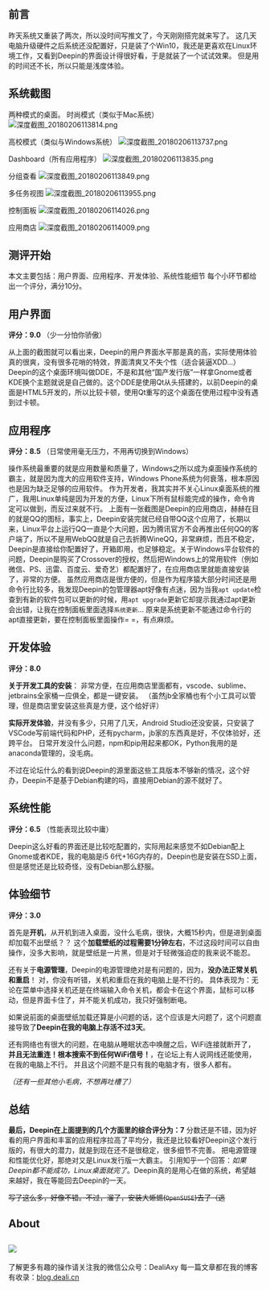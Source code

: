 ## 前言
昨天系统又重装了两次，所以没时间写推文了，今天刚刚搭完就来写了。
这几天电脑升级硬件之后系统还没配置好，只是装了个Win10，我还是更喜欢在Linux环境工作，又看到Deepin的界面设计得很好看，于是就装了一个试试效果。
但是用的时间还不长，所以只能是浅度体验。

## 系统截图
两种模式的桌面。
时尚模式（类似于Mac系统）
![深度截图_20180206113814.png](http://upload-images.jianshu.io/upload_images/8869373-57f809bfd42d030f.png?imageMogr2/auto-orient/strip%7CimageView2/2/w/1240)

高校模式（类似与Windows系统）
![深度截图_20180206113737.png](http://upload-images.jianshu.io/upload_images/8869373-7b82486a195a57c8.png?imageMogr2/auto-orient/strip%7CimageView2/2/w/1240)

Dashboard（所有应用程序）
![深度截图_20180206113835.png](http://upload-images.jianshu.io/upload_images/8869373-873c807d37d6f60e.png?imageMogr2/auto-orient/strip%7CimageView2/2/w/1240)

分组查看
![深度截图_20180206113849.png](http://upload-images.jianshu.io/upload_images/8869373-1d51780e4e283cb5.png?imageMogr2/auto-orient/strip%7CimageView2/2/w/1240)

多任务视图
![深度截图_20180206113955.png](http://upload-images.jianshu.io/upload_images/8869373-009e81315d830662.png?imageMogr2/auto-orient/strip%7CimageView2/2/w/1240)

控制面板
![深度截图_20180206114026.png](http://upload-images.jianshu.io/upload_images/8869373-e2937b353bed6662.png?imageMogr2/auto-orient/strip%7CimageView2/2/w/1240)

应用商店
![深度截图_20180206114009.png](http://upload-images.jianshu.io/upload_images/8869373-72759191af9b743f.png?imageMogr2/auto-orient/strip%7CimageView2/2/w/1240)

## 测评开始
本文主要包括：用户界面、应用程序、开发体验、系统性能细节
每个小环节都给出一个评分，满分10分。

## 用户界面
**评分：9.0** （少一分怕你骄傲）

从上面的截图就可以看出来，Deepin的用户界面水平那是真的高，实际使用体验真的很爽，没有很多花哨的特效，界面清爽又不失个性（适合装逼XDD...）
Deepin的这个桌面环境叫做DDE，不是和其他“国产发行版”一样拿Gnome或者KDE换个主题就说是自己做的。这个DDE是使用Qt从头搭建的，以前Deepin的桌面是HTML5开发的，所以比较卡顿，使用Qt重写的这个桌面在使用过程中没有遇到过卡顿。

## 应用程序
**评分：8.5** （日常使用毫无压力，不用再切换到Windows）

操作系统最重要的就是应用数量和质量了，Windows之所以成为桌面操作系统的霸主，就是因为庞大的应用软件支持，Windows Phone系统为何衰落，根本原因也是因为缺乏足够的应用软件。
作为开发者，我其实并不关心Linux桌面系统的推广，我用Linux单纯是因为开发的方便，Linux下所有鼠标能完成的操作，命令肯定可以做到，而反过来就不行。
上面有一张截图是Deepin的应用商店，赫赫在目的就是QQ的图标，事实上，Deepin安装完就已经自带QQ这个应用了，长期以来，Linux平台上运行QQ一直是个大问题，因为腾讯官方不会再推出任何QQ的客户端了，所以不是用WebQQ就是自己去折腾WineQQ，非常麻烦，而且不稳定，Deepin是直接给你配置好了，开箱即用，也足够稳定。关于Windows平台软件的问题，Deepin是购买了Crossover的授权，然后把Windows上的常用软件（例如微信、PS、迅雷、百度云、爱奇艺）都配置好了，在应用商店里就能直接安装了，非常的方便。
虽然应用商店是很方便的，但是作为程序猿大部分时间还是用命令行比较多，我发现Deepin的包管理器apt好像有点迷，因为当我`apt update`检查到有新的软件包可以更新的时候，用`apt upgrade`更新它却提示我通过apt更新会出错，让我在控制面板里面选择`系统更新`...
原来是系统更新不能通过命令行的apt直接更新，要在控制面板里面操作= =，有点麻烦。

## 开发体验
**评分：8.0**

**关于开发工具的安装**：
非常方便，在应用商店里面都有，vscode、sublime、jetbrains全家桶一应俱全，都是一键安装。
（虽然jb全家桶也有个小工具可以管理，但是商店里安装这些真是方便，这个给好评）

**实际开发体验**，并没有多少，只用了几天，Android Studio还没安装，只安装了VSCode写前端代码和PHP，还有pycharm，jb家的东西真是好，不仅体验好，还跨平台。
日常开发没什么问题，npm和pip用起来都OK，Python我用的是anaconda管理的，没毛病。

不过在论坛什么的看到说Deepin的源里面这些工具版本不够新的情况，这个好办，Deepin不是基于Debian构建的吗，直接用Debian的源不就好了。

## 系统性能
**评分：6.5** （性能表现比较中庸）

Deepin这么好看的界面还是比较吃配置的，实际用起来感觉不如Debian配上Gnome或者KDE，我的电脑是i5 6代+16G内存的，Deepin也是安装在SSD上面，但是感觉还是比较奇怪，没有Debian那么舒服。

## 体验细节
**评分：3.0**

首先是**开机**，从开机到进入桌面，没什么毛病，很快，大概15秒内，但是进到桌面却加载不出壁纸？？
这个**加载壁纸的过程需要1分钟左右**，不过这段时间可以自由操作，没多大影响，就是壁纸是一片黑，但是对于轻微强迫症的我来说不能忍。

还有关于**电源管理**，Deepin的电源管理绝对是有问题的，因为，**没办法正常关机和重启**！
对，你没有听错，关机和重启在我的电脑上是不行的。
具体表现为：无论在菜单中选择关机还是在终端输入命令关机，都会卡在这个界面，鼠标可以移动，但是界面卡住了，并不能关机成功，我只好强制断电。

如果说前面的桌面壁纸加载还算是小问题的话，这个应该是大问题了，这个问题直接导致了**Deepin在我的电脑上存活不过3天**。

还有网络也有很大的问题，在电脑从睡眠状态中唤醒之后，WiFi连接就断开了，**并且无法重连！根本搜索不到任何WiFi信号！**，在论坛上有人说网线还能使用，在我的电脑上不行。
并且这个问题不是只有我的电脑才有，很多人都有。

*（还有一些其他小毛病，不想再吐槽了）*

## 总结
**最后，Deepin在上面提到的几个方面里的综合评分为：7**
分数还是不错，因为好看的用户界面和丰富的应用程序拉高了平均分，我还是比较看好Deepin这个发行版的，有很大的潜力，就是到现在还不是很稳定，很多细节不完善。
把电源管理和性能优化好，那绝对又是Linux发行版一大霸主。
引用知乎一个回答：*如果Deepin都不能成功，Linux桌面就完了*。Deepin真的是用心在做的系统，希望越来越好，我在等能回去Deepin的一天。

~~写了这么多，好像不错。不过，溜了，安装大蜥蜴(`OpenSUSE`)去了（逃~~


## About
![](https://upload-images.jianshu.io/upload_images/8869373-901590e019f6f85b.png?imageMogr2/auto-orient/strip%7CimageView2/2/w/1240)
---------------
了解更多有趣的操作请关注我的微信公众号：DealiAxy
每一篇文章都在我的博客有收录：[blog.deali.cn](http://blog.deali.cn)